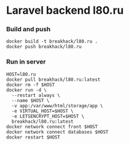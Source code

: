 # Laravel backend l80.ru

### Build and push
```shell
docker build -t breakhack/l80.ru .
docker push breakhack/l80.ru
```

### Run in server
```shell
HOST=l80.ru
docker pull breakhack/l80.ru:latest
docker rm -f $HOST
docker run -d \
  --restart always \
  --name $HOST \
  -v app:/var/www/html/storage/app \
  -e VIRTUAL_HOST=$HOST \
  -e LETSENCRYPT_HOST=$HOST \
  breakhack/l80.ru:latest
docker network connect front $HOST
docker network connect databases $HOST
docker restart $HOST
```
